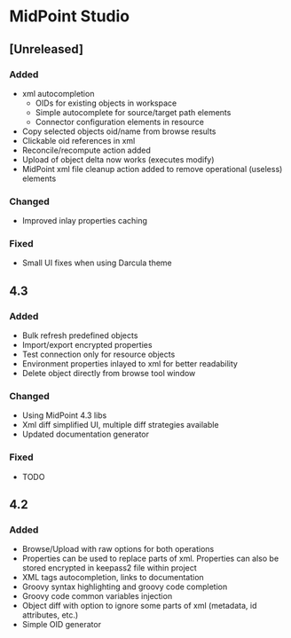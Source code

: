 # MidPoint Studio

## [Unreleased]
### Added
- xml autocompletion
    - OIDs for existing objects in workspace
    - Simple autocomplete for source/target path elements
    - Connector configuration elements in resource
- Copy selected objects oid/name from browse results
- Clickable oid references in xml
- Reconcile/recompute action added
- Upload of object delta now works (executes modify)
- MidPoint xml file cleanup action added to remove operational (useless) elements

### Changed
- Improved inlay properties caching

### Fixed
- Small UI fixes when using Darcula theme

## 4.3
### Added
- Bulk refresh predefined objects
- Import/export encrypted properties
- Test connection only for resource objects
- Environment properties inlayed to xml for better readability
- Delete object directly from browse tool window
  
### Changed
- Using MidPoint 4.3 libs
- Xml diff simplified UI, multiple diff strategies available
- Updated documentation generator

### Fixed
- TODO

## 4.2
### Added
- Browse/Upload with raw options for both operations
- Properties can be used to replace parts of xml. Properties can also be stored encrypted in keepass2 file within project
- XML tags autocompletion, links to documentation
- Groovy syntax highlighting and groovy code completion
- Groovy code common variables injection
- Object diff with option to ignore some parts of xml (metadata, id attributes, etc.)
- Simple OID generator




